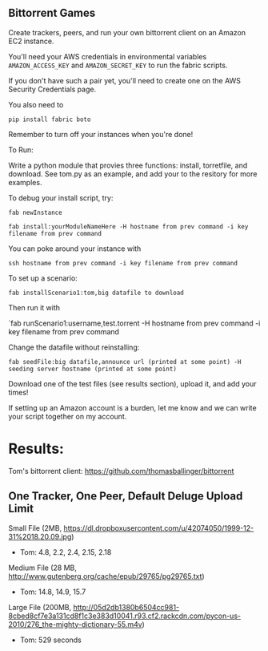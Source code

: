 Bittorrent Games
----------------

Create trackers, peers, and run your own bittorrent client on an Amazon EC2 instance.

You'll need your AWS credentials in environmental variables
`AMAZON_ACCESS_KEY` and `AMAZON_SECRET_KEY`
to run the fabric scripts.

If you don't have such a pair yet, you'll need to create one on the AWS Security Credentials page.

You also need to

`pip install fabric boto`

Remember to turn off your instances when you're done!


To Run:


Write a python module that provies three functions: install, torretfile, and download. See tom.py as an example, and add your to the resitory for more examples.

To debug your install script, try:

`fab newInstance`

`fab install:yourModuleNameHere -H hostname from prev command -i key filename from prev command`

You can poke around your instance with

`ssh hostname from prev command -i key filename from prev command`



To set up a scenario:

`fab installScenario1:tom,big datafile to download`

Then run it with

`fab runScenario1:username,test.torrent -H hostname from prev command -i key filename from prev command

Change the datafile without reinstalling:

`fab seedFile:big datafile,announce url (printed at some point) -H seeding server hostname (printed at some point)`

Download one of the test files (see results section), upload it, and add your times!

If setting up an Amazon account is a burden, let me know and we can write your script together on my account.

Results:
========

Tom's bittorrent client: https://github.com/thomasballinger/bittorrent

One Tracker, One Peer, Default Deluge Upload Limit
--------------------------------------------------

Small File (2MB, https://dl.dropboxusercontent.com/u/42074050/1999-12-31%2018.20.09.jpg)

* Tom: 4.8, 2.2, 2.4, 2.15, 2.18

Medium File (28 MB, http://www.gutenberg.org/cache/epub/29765/pg29765.txt)

* Tom: 14.8, 14.9, 15.7

Large File (200MB, http://05d2db1380b6504cc981-8cbed8cf7e3a131cd8f1c3e383d10041.r93.cf2.rackcdn.com/pycon-us-2010/276_the-mighty-dictionary-55.m4v)

* Tom: 529 seconds

